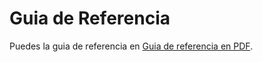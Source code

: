 # Guia de Referencia

Puedes la guia de referencia en [Guia de referencia en PDF](docs_src/Guia_de_Referencia.pdf).
